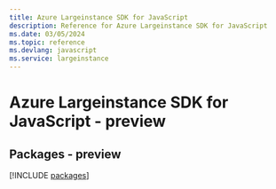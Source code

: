 ```yaml
---
title: Azure Largeinstance SDK for JavaScript
description: Reference for Azure Largeinstance SDK for JavaScript
ms.date: 03/05/2024
ms.topic: reference
ms.devlang: javascript
ms.service: largeinstance
---
```

# Azure Largeinstance SDK for JavaScript - preview
## Packages - preview
[!INCLUDE [packages](largeinstance-index.md)]